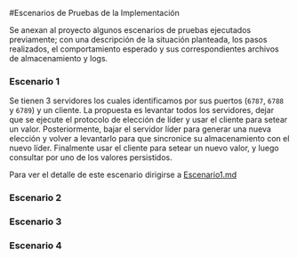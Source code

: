 #Escenarios de Pruebas de la Implementación

Se anexan al proyecto algunos escenarios de pruebas ejecutados previamente; con una descripción de la situación planteada, los pasos realizados, el comportamiento esperado y sus correspondientes archivos de almacenamiento y logs.

### Escenario 1
Se tienen 3 servidores los cuales identificamos por sus puertos (`6787`, `6788` y `6789`) y un cliente. La propuesta es levantar todos los servidores, dejar que se ejecute el protocolo de elección de líder y usar el cliente para setear un valor. Posteriormente, bajar el servidor líder para generar una nueva elección y volver a levantarlo para que sincronice su almacenamiento con el nuevo líder. Finalmente usar el cliente para setear un nuevo valor, y luego consultar por uno de los valores persistidos.

Para ver el detalle de este escenario dirigirse a [Escenario1.md](escenarios/Escenario1.md)



### Escenario 2

### Escenario 3

### Escenario 4

